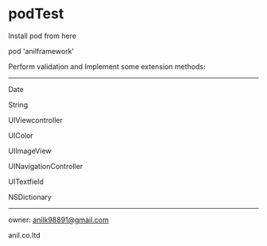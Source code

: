 # podTest

Install pod from here

pod 'anilframework'

Perform validation and Implement some extension methods:

********************************************************************
Date

String

UIViewcontroller

UIColor

UIImageView

UINavigationController

UITextfield

NSDictionary
********************************************************************


owner: anilk98891@gmail.com

anil.co.ltd
